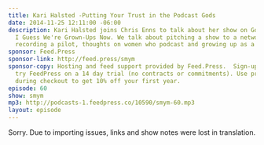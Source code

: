```yaml
---
title: Kari Halsted -Putting Your Trust in the Podcast Gods
date: 2014-11-25 12:11:00 -06:00
description: Kari Halsted joins Chris Enns to talk about her show on Goodstuff called
  I Guess We're Grown-Ups Now. We talk about pitching a show to a network like Goodstuff,
  recording a pilot, thoughts on women who podcast and growing up as a podcaster.
sponsor: Feed.Press
sponsor-link: http://feed.press/smym
sponsor-copy: Hosting and feed support provided by Feed.Press.  Sign-up today and
  try FeedPress on a 14 day trial (no contracts or commitments). Use promo code "smym"
  during checkout to get 10% off your first year.
episode: 60
show: smym
mp3: http://podcasts-1.feedpress.co/10590/smym-60.mp3
layout: episode
---
```


Sorry. Due to importing issues, links and show notes were lost in translation.
